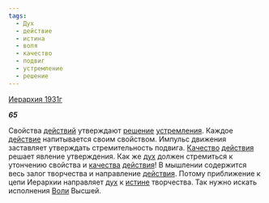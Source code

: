 ```yaml
---
tags:
  - Дух
  - действие
  - истина
  - воля
  - качество
  - подвиг
  - устремление
  - решение
---
```

[Иерархия 1931г](https://127.0.0.1:4002/agni/1931)

___65___

Свойства [действий](../../../tags/#[действие](../../../tags/#действие)) утверждают [решение](../../../tags/#решение) [устремления](../../../tags/#устремление). Каждое [действие](../../../tags/#действие) напитывается своим свойством. Импульс движения заставляет утверждать стремительность подвига. [Качество](../../../tags/#качество) [действия](../../../tags/#действие) решает явление утверждения. Как же [дух](../../../tags/#Дух) должен стремиться к утончению свойства и [качества](../../../tags/#качество) [действия](../../../tags/#действие)! В мышлении содержится весь залог творчества и направление [действия](../../../tags/#действие). Потому приближение к цепи Иерархии направляет [дух](../../../tags/#Дух) к [истине](../../../tags/#истина) творчества. Так нужно искать исполнения [Воли](../../../tags/#воля) Высшей.   

